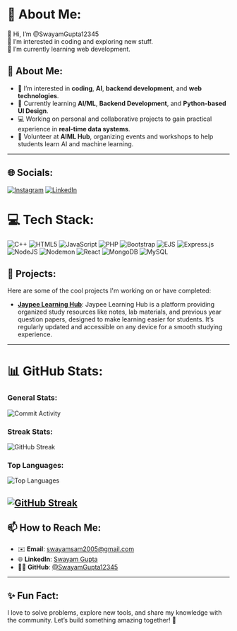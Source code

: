 # 💫 About Me:
👋 Hi, I’m @SwayamGupta12345<br>👀 I’m interested in coding and exploring new stuff.<br>🌱 I’m currently learning web development.

## 💫 About Me:
- 👀 I’m interested in **coding**, **AI**, **backend development**, and **web technologies**.
- 🌱 Currently learning **AI/ML**, **Backend Development**, and **Python-based UI Design**.
- 💻 Working on personal and collaborative projects to gain practical experience in **real-time data systems**.
- 👥 Volunteer at **AIML Hub**, organizing events and workshops to help students learn AI and machine learning.

---
## 🌐 Socials:
[![Instagram](https://img.shields.io/badge/Instagram-%23E4405F.svg?logo=Instagram&logoColor=white)](https://instagram.com/swayamsam12345) [![LinkedIn](https://img.shields.io/badge/LinkedIn-%230077B5.svg?logo=linkedin&logoColor=white)](https://linkedin.com/in/swayamgupta12) 

# 💻 Tech Stack:
![C++](https://img.shields.io/badge/c++-%2300599C.svg?style=for-the-badge&logo=c%2B%2B&logoColor=white) ![HTML5](https://img.shields.io/badge/html5-%23E34F26.svg?style=for-the-badge&logo=html5&logoColor=white) ![JavaScript](https://img.shields.io/badge/javascript-%23323330.svg?style=for-the-badge&logo=javascript&logoColor=%23F7DF1E) ![PHP](https://img.shields.io/badge/php-%23777BB4.svg?style=for-the-badge&logo=php&logoColor=white) ![Bootstrap](https://img.shields.io/badge/bootstrap-%238511FA.svg?style=for-the-badge&logo=bootstrap&logoColor=white) ![EJS](https://img.shields.io/badge/ejs-%23B4CA65.svg?style=for-the-badge&logo=ejs&logoColor=black) ![Express.js](https://img.shields.io/badge/express.js-%23404d59.svg?style=for-the-badge&logo=express&logoColor=%2361DAFB) ![NodeJS](https://img.shields.io/badge/node.js-6DA55F?style=for-the-badge&logo=node.js&logoColor=white) ![Nodemon](https://img.shields.io/badge/NODEMON-%23323330.svg?style=for-the-badge&logo=nodemon&logoColor=%BBDEAD) ![React](https://img.shields.io/badge/react-%2320232a.svg?style=for-the-badge&logo=react&logoColor=%2361DAFB) ![MongoDB](https://img.shields.io/badge/MongoDB-%234ea94b.svg?style=for-the-badge&logo=mongodb&logoColor=white) ![MySQL](https://img.shields.io/badge/mysql-4479A1.svg?style=for-the-badge&logo=mysql&logoColor=white)

## 📂 Projects:
Here are some of the cool projects I'm working on or have completed:

- **[Jaypee Learning Hub](https://jaypeelearninghub.great-site.net/index.php)**: Jaypee Learning Hub is a platform providing organized study resources like notes, lab materials, and previous year question papers, designed to make learning easier for students. It’s regularly updated and accessible on any device for a smooth studying experience.
---
# 📊 GitHub Stats:
### General Stats:
![Commit Activity](https://github-readme-stats.vercel.app/api?username=SwayamGupta12345&theme=tokyonight&hide_border=false&include_all_commits=true&count_private=true)<br/>
### Streak Stats:
![ GitHub Streak](https://github-readme-streak-stats.herokuapp.com/?user=SwayamGupta12345&theme=tokyonight&hide_border=false)<br/>
### Top Languages:
![Top Languages](https://github-readme-stats.vercel.app/api/top-langs/?username=SwayamGupta12345&theme=tokyonight&hide_border=false&include_all_commits=true&count_private=true&layout=compact)

[![GitHub Streak](https://streak-stats.demolab.com?user=SwayamGupta12345&theme=tokyonight&short_numbers=true)](https://git.io/streak-stats)
---

## 📫 How to Reach Me:
- ✉️ **Email**: swayamsam2005@gmail.com
- 🌐 **LinkedIn**: [Swayam Gupta](https://www.linkedin.com/in/swayamgupta12)
- 🧑‍💻 **GitHub**: [@SwayamGupta12345](https://github.com/SwayamGupta12345)

---

## ✨ Fun Fact: 
I love to solve problems, explore new tools, and share my knowledge with the community. Let’s build something amazing together! 🚀
<!-- [![](https://visitcount.itsvg.in/api?id=SwayamGupta12345&icon=0&color=0)](https://visitcount.itsvg.in)  -->

<!-- Proudly created with GPRM ( https://gprm.itsvg.in ) -->

<!---- 👋 Hi, I’m @SwayamGupta12345
- 👀 I’m interested in coding and exploring new stuff.
- 🌱 I’m currently learning web development.
- 📫 How to reach me at swayamsam2005@gmail.com


###

###

<div align="left">
  <img src="https://cdn.jsdelivr.net/gh/devicons/devicon/icons/javascript/javascript-original.svg" height="30" alt="javascript logo"  />
  <img width="12" />
  <img src="https://cdn.jsdelivr.net/gh/devicons/devicon/icons/react/react-original.svg" height="30" alt="react logo"  />
  <img width="12" />
  <img src="https://cdn.jsdelivr.net/gh/devicons/devicon/icons/html5/html5-original.svg" height="30" alt="html5 logo"  />
  <img width="12" />
  <img src="https://cdn.jsdelivr.net/gh/devicons/devicon/icons/css3/css3-original.svg" height="30" alt="css3 logo"  />
  <img width="12" />
  <img src="https://cdn.jsdelivr.net/gh/devicons/devicon/icons/python/python-original.svg" height="30" alt="python logo"  />
</div>

###



###


SwayamGupta12345/SwayamGupta12345 is a ✨ special ✨ repository because its `README.md` (this file) appears on your GitHub profile.
You can click the Preview link to take a look at your changes.
--->
